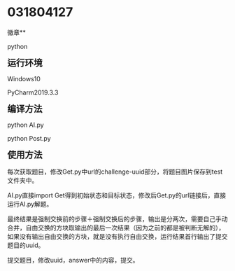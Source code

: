 # 031804127
徽章**</span>

python



<span style='font-size:20px;'>**运行环境**</span>

Windows10

PyCharm2019.3.3



<span style='font-size:20px;'>**编译方法**</span>

python AI.py

python Post.py



<span style='font-size:20px;'>**使用方法**</span>

每次获取题目，修改Get.py中url的challenge-uuid部分，将题目图片保存到test文件夹中。

AI.py直接import Get得到初始状态和目标状态，修改后Get.py的url链接后，直接运行AI.py解题。

最终结果是强制交换前的步骤＋强制交换后的步骤，输出是分两次，需要自己手动合并，自由交换的方块取输出的最后一次结果（因为之前的都是被判断无解的），如果没有输出自由交换的方块，就是没有执行自由交换，运行结果首行输出了提交题目的uuid。

提交题目，修改uuid，answer中的内容，提交。

